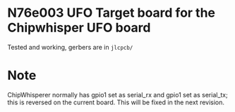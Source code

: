 # N76e003 UFO Target board for the Chipwhisper UFO board

Tested and working, gerbers are in `jlcpcb/`

# Note
ChipWhisperer normally has gpio1 set as serial_rx and gpio1 set as serial_tx; this is reversed on the current board. This will be fixed in the next revision.